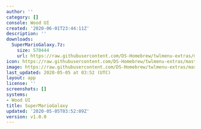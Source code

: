 ```yaml
---
author: ''
category: []
console: Wood UI
created: '2020-06-01T23:44:11Z'
description: ''
downloads:
  SuperMarioGalaxy.7z:
    size: 570444
    url: https://raw.githubusercontent.com/DS-Homebrew/twlmenu-extras/master/_nds/TWiLightMenu/akmenu/themes/SuperMarioGalaxy.7z
icon: https://raw.githubusercontent.com/DS-Homebrew/twlmenu-extras/master/unistore/icons/ak.png
image: https://raw.githubusercontent.com/DS-Homebrew/twlmenu-extras/master/unistore/icons/ak.png
last_updated: 2020-05-05 at 03:52 (UTC)
layout: app
license: ''
screenshots: []
systems:
- Wood UI
title: SuperMarioGalaxy
updated: '2020-05-05T03:52:09Z'
version: v1.0.0
---
```

